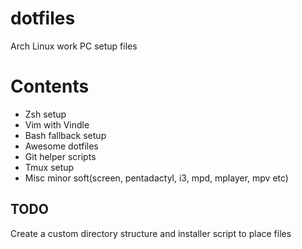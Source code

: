 dotfiles
========

Arch Linux work PC setup files

# Contents #

 * Zsh setup
 * Vim with Vindle
 * Bash fallback setup
 * Awesome dotfiles
 * Git helper scripts
 * Tmux setup
 * Misc minor soft(screen, pentadactyl, i3, mpd, mplayer, mpv etc)

## TODO ##

Create a custom directory structure and installer script to place files
